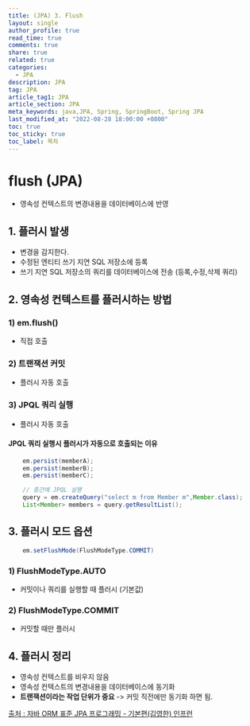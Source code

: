 ```yaml
---
title: (JPA) 3. Flush
layout: single
author_profile: true
read_time: true
comments: true
share: true
related: true
categories:
  - JPA
description: JPA
tag: JPA
article_tag1: JPA
article_section: JPA
meta_keywords: java,JPA, Spring, SpringBoot, Spring JPA
last_modified_at: "2022-08-28 18:00:00 +0800"
toc: true
toc_sticky: true
toc_label: 목차
---
```


# flush (JPA)

- 영속성 컨텍스트의 변경내용을 데이터베이스에 반영

## 1. 플러시 발생

- 변경을 감지한다.
- 수정된 엔티티 쓰기 지연 SQL 저장소에 등록
- 쓰기 지연 SQL 저장소의 쿼리를 데이터베이스에 전송 (등록,수정,삭제 쿼리)

## 2. 영속성 컨텍스트를 플러시하는 방법

### 1) em.flush()

- 직접 호출

### 2) 트랜잭션 커밋

- 플러시 자동 호출

### 3) JPQL 쿼리 실행

- 플러시 자동 호출

#### JPQL 쿼리 실행시 플러시가 자동으로 호출되는 이유

```java
    em.persist(memberA);
    em.persist(memberB);
    em.persist(memberC);

    // 중간에 JPQL 실행
    query = em.createQuery("select m from Member m",Member.class);
    List<Member> members = query.getResultList();
```

## 3. 플러시 모드 옵션

```java
    em.setFlushMode(FlushModeType.COMMIT)
```

### 1) FlushModeType.AUTO

- 커밋이나 쿼리를 실행할 때 플러시 (기본값)

### 2) FlushModeType.COMMIT

- 커밋할 때만 플러시

## 4. 플러시 정리

- 영속성 컨텍스트를 비우지 않음
- 영속성 컨텍스트의 변경내용을 데이터베이스에 동기화
- **트랜잭션이라는 작업 단위가 중요** -> 커밋 직전에만 동기화 하면 됨.

<a href="https://www.inflearn.com/course/ORM-JPA-Basic/">출처 : 자바 ORM 표준 JPA 프로그래밍 - 기본편(김영한) 인프런</a>

